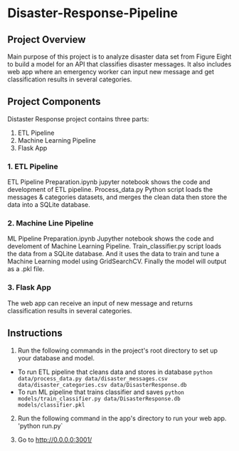 # Disaster-Response-Pipeline

## Project Overview

Main purpose of this project is to analyze disaster data set from Figure Eight to build a model for an API that classifies disaster messages. It also includes web app where an emergency worker can input new message and get classification results in several categories.
## Project Components

Distaster Response project contains three parts: 
1. ETL Pipeline
2. Machine Learning Pipeline
3. Flask App

### 1. ETL Pipeline
ETL Pipeline Preparation.ipynb jupyter notebook shows the code and development of ETL pipeline. Process_data.py Python script loads the messages & categories datasets, and merges the clean data then store the data into a SQLite database.
### 2. Machine Line Pipeline
ML Pipeline Preparation.ipynb Jupyther notebook shows the code and develoment of Machine Learning Pipeline. Train_classifier.py  script loads the data from a SQLite database. And it uses the data to train and tune a Machine Learning model using GridSearchCV. Finally the model will output as a .pkl file.
### 3. Flask App
The web app can receive an input of new message and returns classification results in several categories.

## Instructions

  1. Run the following commands in the project's root directory to set up your database and model.
  - To run ETL pipeline that cleans data and stores in database `python data/process_data.py data/disaster_messages.csv data/disaster_categories.csv data/DisasterResponse.db`
  - To run ML pipeline that trains classifier and saves `python models/train_classifier.py data/DisasterResponse.db models/classifier.pkl`

  2. Run the following command in the app's directory to run your web app. 'python run.py`

  3. Go to http://0.0.0.0:3001/
